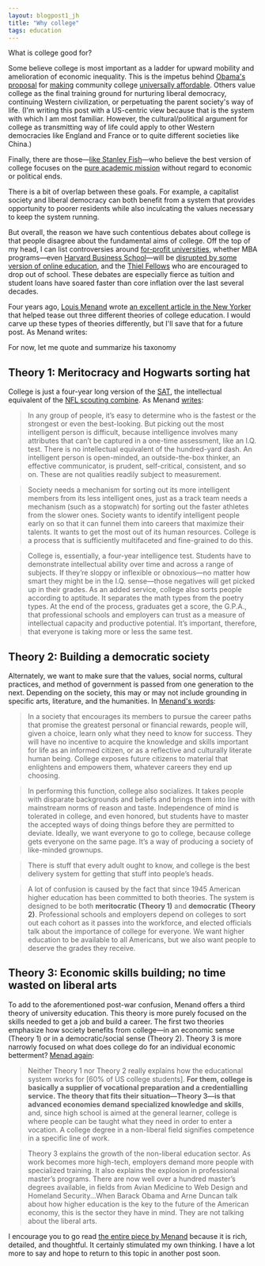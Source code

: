 ```yaml
---
layout: blogpost1_jh
title: "Why college"
tags: education
---
```

What is college good for? 

Some believe college is most important as a ladder for upward mobility and amelioration of economic inequality. This is the impetus behind [Obama's proposal](http://www.huffingtonpost.com/stephen-dash/a-guide-to-obamas-free-co_b_6801726.html) for [making](http://www.theatlantic.com/education/archive/2015/01/the-genius-of-obamas-two-year-college-proposal/384429/) community college [universally affordable](http://www.nytimes.com/2015/01/10/upshot/obamas-community-college-plan-a-reading-list.html). Others value college as the final training ground for nurturing liberal democracy, continuing Western civilization, or perpetuating the parent society's way of life. (I'm writing this post with a US-centric view because that is the system with which I am most familiar. However, the cultural/political argument for college as transmitting way of life could apply to other Western democracies like England and France or to quite different societies like China.)

Finally, there are those—[like Stanley Fish](http://www.worldcat.org/title/save-the-world-on-your-own-time/oclc/179802890)—who believe the best version of college focuses on the [pure academic mission](https://www.insidehighered.com/news/2008/07/01/fish) without regard to economic or political ends.

There is a bit of overlap between these goals. For example, a capitalist society and liberal democracy can both benefit from a system that provides opportunity to poorer residents while also inculcating the values necessary to keep the system running.

But overall, the reason we have such contentious debates about college is that people disagree about the fundamental aims of college. Off the top of my head, I can list controversies around [for-profit universities](http://www.bloomberg.com/news/articles/2012-10-25/the-long-and-controversial-history-of-for-profit-colleges), whether MBA programs—even [Harvard Business School](http://poetsandquants.com/2014/03/21/hbs-bold-entry-into-the-digital-market/)—will be [disrupted by some version of online education](http://www.nytimes.com/2014/06/01/business/business-school-disrupted.html), and the [Thiel Fellows](http://en.wikipedia.org/wiki/Thiel_Fellowship) who are encouraged to drop out of school. These debates are especially fierce as tuition and student loans have soared faster than core inflation over the last several decades.

Four years ago, [Louis Menand](http://en.wikipedia.org/wiki/Louis_Menand) wrote [an excellent article in the New Yorker](http://www.newyorker.com/magazine/2011/06/06/live-and-learn-louis-menand) that helped tease out three different theories of college education. I would carve up these types of theories differently, but I'll save that for a future post. As Menand writes: 


For now, let me quote and summarize his taxonomy

## Theory 1: Meritocracy and Hogwarts sorting hat

College is just a four-year long version of the [SAT](http://en.wikipedia.org/wiki/SAT), the intellectual equivalent of the [NFL scouting combine](http://en.wikipedia.org/wiki/NFL_scouting_combine). As Menand [writes](http://www.newyorker.com/magazine/2011/06/06/live-and-learn-louis-menand):

>In any group of people, it’s easy to determine who is the fastest or the strongest or even the best-looking. But picking out the most intelligent person is difficult, because intelligence involves many attributes that can’t be captured in a one-time assessment, like an I.Q. test. There is no intellectual equivalent of the hundred-yard dash. An intelligent person is open-minded, an outside-the-box thinker, an effective communicator, is prudent, self-critical, consistent, and so on. These are not qualities readily subject to measurement.

>Society needs a mechanism for sorting out its more intelligent members from its less intelligent ones, just as a track team needs a mechanism (such as a stopwatch) for sorting out the faster athletes from the slower ones. Society wants to identify intelligent people early on so that it can funnel them into careers that maximize their talents. It wants to get the most out of its human resources. College is a process that is sufficiently multifaceted and fine-grained to do this.

>College is, essentially, a four-year intelligence test. Students have to demonstrate intellectual ability over time and across a range of subjects. If they’re sloppy or inflexible or obnoxious—no matter how smart they might be in the I.Q. sense—those negatives will get picked up in their grades. As an added service, college also sorts people according to aptitude. It separates the math types from the poetry types. At the end of the process, graduates get a score, the G.P.A., that professional schools and employers can trust as a measure of intellectual capacity and productive potential. It’s important, therefore, that everyone is taking more or less the same test.

## Theory 2: Building a democratic society

Alternately, we want to make sure that the values, social norms, cultural practices, and method of government is passed from one generation to the next. Depending on the society, this may or may not include grounding in specific arts, literature, and the humanities. In [Menand's words](http://www.newyorker.com/magazine/2011/06/06/live-and-learn-louis-menand):

>In a society that encourages its members to pursue the career paths that promise the greatest personal or financial rewards, people will, given a choice, learn only what they need to know for success. They will have no incentive to acquire the knowledge and skills important for life as an informed citizen, or as a reflective and culturally literate human being. College exposes future citizens to material that enlightens and empowers them, whatever careers they end up choosing.

>In performing this function, college also socializes. It takes people with disparate backgrounds and beliefs and brings them into line with mainstream norms of reason and taste. Independence of mind is tolerated in college, and even honored, but students have to master the accepted ways of doing things before they are permitted to deviate. Ideally, we want everyone to go to college, because college gets everyone on the same page. It’s a way of producing a society of like-minded grownups.

>There is stuff that every adult ought to know, and college is the best delivery system for getting that stuff into people’s heads.

>A lot of confusion is caused by the fact that since 1945 American higher education has been committed to both theories. The system is designed to be both **meritocratic (Theory 1)** and **democratic (Theory 2)**. Professional schools and employers depend on colleges to sort out each cohort as it passes into the workforce, and elected officials talk about the importance of college for everyone. We want higher education to be available to all Americans, but we also want people to deserve the grades they receive.

## Theory 3: Economic skills building; no time wasted on liberal arts

To add to the aforementioned post-war confusion, Menand offers a third theory of university education. This theory is more purely focused on the skills needed to get a job and build a career. The first two theories emphasize how society benefits from college—in an economic sense (Theory 1) or in a democratic/social sense (Theory 2). Theory 3 is more narrowly focused on what does college do for an individual economic betterment? [Menad again](http://www.newyorker.com/magazine/2011/06/06/live-and-learn-louis-menand):

>Neither Theory 1 nor Theory 2 really explains how the educational system works for [60% of US college students]. **For them, college is basically a supplier of vocational preparation and a credentialling service. The theory that fits their situation—Theory 3—is that advanced economies demand specialized knowledge and skills**, and, since high school is aimed at the general learner, college is where people can be taught what they need in order to enter a vocation. A college degree in a non-liberal field signifies competence in a specific line of work.

>Theory 3 explains the growth of the non-liberal education sector. As work becomes more high-tech, employers demand more people with specialized training. It also explains the explosion in professional master’s programs. There are now well over a hundred master’s degrees available, in fields from Avian Medicine to Web Design and Homeland Security...When Barack Obama and Arne Duncan talk about how higher education is the key to the future of the American economy, this is the sector they have in mind. They are not talking about the liberal arts.

I encourage you to go read [the entire piece by Menand](http://www.newyorker.com/magazine/2011/06/06/live-and-learn-louis-menand) because it is rich, detailed, and thoughtful. It certainly stimulated my own thinking. I have a lot more to say and hope to return to this topic in another post soon.
